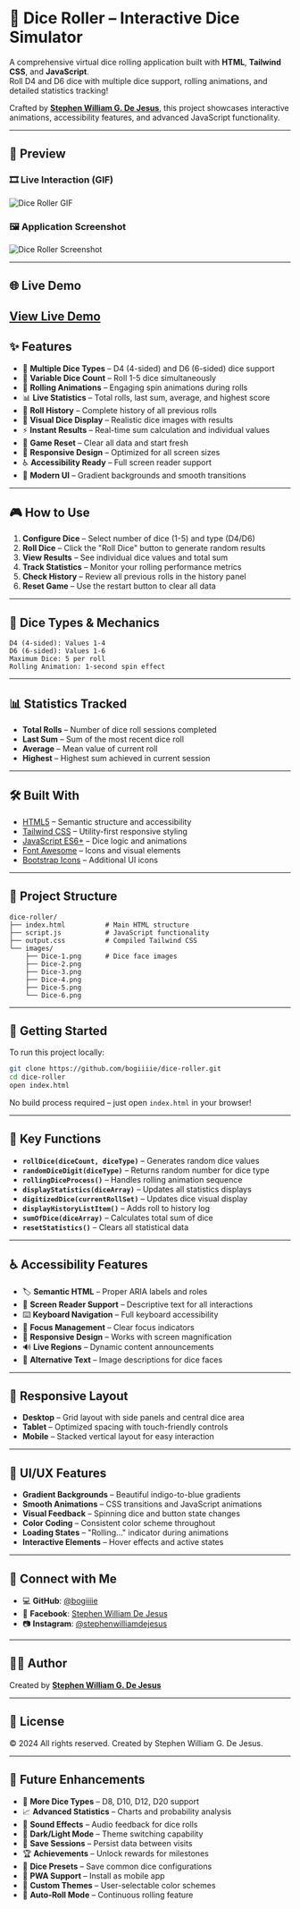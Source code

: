# 🎲 Dice Roller – Interactive Dice Simulator
A comprehensive virtual dice rolling application built with **HTML**, **Tailwind CSS**, and **JavaScript**.  
Roll D4 and D6 dice with multiple dice support, rolling animations, and detailed statistics tracking!

Crafted by **[Stephen William G. De Jesus](https://www.facebook.com/stephenwilliam.dejesus.5/)**, this project showcases interactive animations, accessibility features, and advanced JavaScript functionality.

---

## 📸 Preview  
### 🎞️ Live Interaction (GIF)  
![Dice Roller GIF](images/demo.gif)
### 🖼️ Application Screenshot  
![Dice Roller Screenshot](images/demo.png) 

---

## 🌐 Live Demo  
[View Live Demo](https://bogiiiie.github.io/dice-roller/) 
---

## ✨ Features
- 🎲 **Multiple Dice Types** – D4 (4-sided) and D6 (6-sided) dice support
- 🎯 **Variable Dice Count** – Roll 1-5 dice simultaneously
- 🎪 **Rolling Animations** – Engaging spin animations during rolls
- 📊 **Live Statistics** – Total rolls, last sum, average, and highest score
- 📝 **Roll History** – Complete history of all previous rolls
- 🎨 **Visual Dice Display** – Realistic dice images with results
- ⚡ **Instant Results** – Real-time sum calculation and individual values
- 🔄 **Game Reset** – Clear all data and start fresh
- 📱 **Responsive Design** – Optimized for all screen sizes
- ♿ **Accessibility Ready** – Full screen reader support
- 🎨 **Modern UI** – Gradient backgrounds and smooth transitions

---

## 🎮 How to Use
1. **Configure Dice** – Select number of dice (1-5) and type (D4/D6)
2. **Roll Dice** – Click the "Roll Dice" button to generate random results
3. **View Results** – See individual dice values and total sum
4. **Track Statistics** – Monitor your rolling performance metrics
5. **Check History** – Review all previous rolls in the history panel
6. **Reset Game** – Use the restart button to clear all data

---

## 🎲 Dice Types & Mechanics
```
D4 (4-sided): Values 1-4
D6 (6-sided): Values 1-6
Maximum Dice: 5 per roll
Rolling Animation: 1-second spin effect
```

---

## 📊 Statistics Tracked
- **Total Rolls** – Number of dice roll sessions completed
- **Last Sum** – Sum of the most recent dice roll
- **Average** – Mean value of current roll
- **Highest** – Highest sum achieved in current session

---

## 🛠️ Built With
- [HTML5](https://developer.mozilla.org/en-US/docs/Web/Guide/HTML/HTML5) – Semantic structure and accessibility
- [Tailwind CSS](https://tailwindcss.com/) – Utility-first responsive styling
- [JavaScript ES6+](https://developer.mozilla.org/en-US/docs/Web/JavaScript) – Dice logic and animations
- [Font Awesome](https://fontawesome.com/) – Icons and visual elements
- [Bootstrap Icons](https://icons.getbootstrap.com/) – Additional UI icons

---

## 📁 Project Structure
```
dice-roller/
├── index.html          # Main HTML structure
├── script.js           # JavaScript functionality  
├── output.css          # Compiled Tailwind CSS
└── images/
    ├── Dice-1.png      # Dice face images
    ├── Dice-2.png
    ├── Dice-3.png
    ├── Dice-4.png
    ├── Dice-5.png
    └── Dice-6.png
```

---

## 🚀 Getting Started
To run this project locally:

```bash
git clone https://github.com/bogiiiie/dice-roller.git
cd dice-roller
open index.html
```

No build process required – just open `index.html` in your browser!

---

## 🎯 Key Functions
- **`rollDice(diceCount, diceType)`** – Generates random dice values
- **`randomDiceDigit(diceType)`** – Returns random number for dice type
- **`rollingDiceProcess()`** – Handles rolling animation sequence
- **`displayStatistics(diceArray)`** – Updates all statistics displays
- **`digitizedDice(currentRollSet)`** – Updates dice visual display
- **`displayHistoryListItem()`** – Adds roll to history log
- **`sumOfDice(diceArray)`** – Calculates total sum of dice
- **`resetStatistics()`** – Clears all statistical data

---

## ♿ Accessibility Features
- 🏷️ **Semantic HTML** – Proper ARIA labels and roles
- 📢 **Screen Reader Support** – Descriptive text for all interactions
- ⌨️ **Keyboard Navigation** – Full keyboard accessibility
- 🎯 **Focus Management** – Clear focus indicators
- 📱 **Responsive Design** – Works with screen magnification
- 🔊 **Live Regions** – Dynamic content announcements
- 📝 **Alternative Text** – Image descriptions for dice faces

---

## 📱 Responsive Layout
- **Desktop** – Grid layout with side panels and central dice area
- **Tablet** – Optimized spacing with touch-friendly controls
- **Mobile** – Stacked vertical layout for easy interaction

---

## 🎨 UI/UX Features
- **Gradient Backgrounds** – Beautiful indigo-to-blue gradients
- **Smooth Animations** – CSS transitions and JavaScript animations
- **Visual Feedback** – Spinning dice and button state changes
- **Color Coding** – Consistent color scheme throughout
- **Loading States** – "Rolling..." indicator during animations
- **Interactive Elements** – Hover effects and active states

---

## 🔗 Connect with Me
- 💻 **GitHub**: [@bogiiiie](https://github.com/bogiiiie)
- 📘 **Facebook**: [Stephen William De Jesus](https://www.facebook.com/stephenwilliam.dejesus.5/)
- 📷 **Instagram**: [@stephenwilliamdejesus](https://www.instagram.com/stephenwilliamdejesus/)

---

## 👨‍💻 Author
Created by **[Stephen William G. De Jesus](https://www.facebook.com/stephenwilliam.dejesus.5/)**

---

## 📄 License
© 2024 All rights reserved. Created by Stephen William G. De Jesus.

---

## 🚀 Future Enhancements
- 🎲 **More Dice Types** – D8, D10, D12, D20 support
- 📈 **Advanced Statistics** – Charts and probability analysis
- 🎵 **Sound Effects** – Audio feedback for dice rolls
- 🌙 **Dark/Light Mode** – Theme switching capability
- 💾 **Save Sessions** – Persist data between visits
- 🏆 **Achievements** – Unlock rewards for milestones
- 🎯 **Dice Presets** – Save common dice configurations
- 📱 **PWA Support** – Install as mobile app
- 🎨 **Custom Themes** – User-selectable color schemes
- 🔄 **Auto-Roll Mode** – Continuous rolling feature
